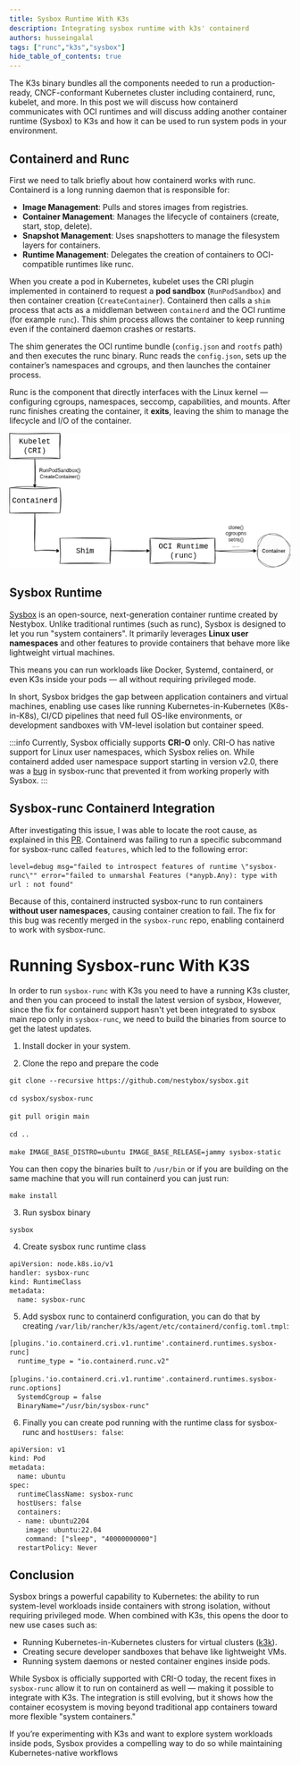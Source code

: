 ```yaml
---
title: Sysbox Runtime With K3s
description: Integrating sysbox runtime with k3s' containerd
authors: husseingalal
tags: ["runc","k3s","sysbox"]
hide_table_of_contents: true
---
```


The K3s binary bundles all the components needed to run a production-ready, CNCF-conformant Kubernetes cluster including containerd, runc, kubelet, and more. In this post we will discuss how containerd communicates with OCI runtimes and will discuss adding another container runtime (Sysbox) to K3s and how it can be used to run system pods in your environment.

## Containerd and Runc

First we need to talk briefly about how containerd works with runc. Containerd is a long running daemon that is responsible for:

- **Image Management**: Pulls and stores images from registries.
- **Container Management**: Manages the lifecycle of containers (create, start, stop, delete).
- **Snapshot Management**: Uses snapshotters to manage the filesystem layers for containers.
- **Runtime Management**: Delegates the creation of containers to OCI-compatible runtimes like runc.

When you create a pod in Kubernetes, kubelet uses the CRI plugin implemented in containerd to request a **pod sandbox** (`RunPodSandbox`) and then container creation (`CreateContainer`). Containerd then calls a `shim` process that acts as a middleman between `containerd` and the OCI runtime (for example `runc`). This shim process allows the container to keep running even if the containerd daemon crashes or restarts.  

The shim generates the OCI runtime bundle (`config.json` and `rootfs` path) and then executes the runc binary. Runc reads the `config.json`, sets up the container’s namespaces and cgroups, and then launches the container process.  

Runc is the component that directly interfaces with the Linux kernel — configuring cgroups, namespaces, seccomp, capabilities, and mounts. After runc finishes creating the container, it **exits**, leaving the shim to manage the lifecycle and I/O of the container.

![containerd runc](containerd.png)

## Sysbox Runtime

[Sysbox](https://github.com/nestybox/sysbox) is an open-source, next-generation container runtime created by Nestybox. Unlike traditional runtimes (such as runc), Sysbox is designed to let you run "system containers". It primarily leverages **Linux user namespaces** and other features to provide containers that behave more like lightweight virtual machines.

This means you can run workloads like Docker, Systemd, containerd, or even K3s inside your pods — all without requiring privileged mode.

In short, Sysbox bridges the gap between application containers and virtual machines, enabling use cases like running Kubernetes-in-Kubernetes (K8s-in-K8s), CI/CD pipelines that need full OS-like environments, or development sandboxes with VM-level isolation but container speed.

:::info
Currently, Sysbox officially supports **CRI-O** only. CRI-O has native support for Linux user namespaces, which Sysbox relies on. While containerd added user namespace support starting in version v2.0, there was a [bug](https://github.com/nestybox/sysbox/issues/958) in sysbox-runc that prevented it from working properly with Sysbox.
:::

## Sysbox-runc Containerd Integration

After investigating this issue, I was able to locate the root cause, as explained in this [PR](https://github.com/nestybox/sysbox-runc/pull/106). Containerd was failing to run a specific subcommand for sysbox-runc called `features`, which led to the following error:

```
level=debug msg="failed to introspect features of runtime \"sysbox-runc\"" error="failed to unmarshal Features (*anypb.Any): type with url : not found"
```

Because of this, containerd instructed sysbox-runc to run containers **without user namespaces**, causing container creation to fail. The fix for this bug was recently merged in the `sysbox-runc` repo, enabling containerd to work with sysbox-runc.

# Running Sysbox-runc With K3S

In order to run `sysbox-runc` with K3s you need to have a running K3s cluster, and then you can proceed to install the latest version of sysbox, However, since the fix for containerd support hasn't yet been integrated to sysbox main repo only in `sysbox-runc`, we need to build the binaries from source to get the latest updates.

1. Install docker in your system.

2. Clone the repo and prepare the code

```
git clone --recursive https://github.com/nestybox/sysbox.git

cd sysbox/sysbox-runc

git pull origin main

cd ..

make IMAGE_BASE_DISTRO=ubuntu IMAGE_BASE_RELEASE=jammy sysbox-static
```

You can then copy the binaries built to `/usr/bin` or if you are building on the same machine that you will run containerd you can just run:

```
make install
```

3. Run sysbox binary

```
sysbox
```

4. Create sysbox runc runtime class

```
apiVersion: node.k8s.io/v1
handler: sysbox-runc
kind: RuntimeClass
metadata:
  name: sysbox-runc
```

5. Add sysbox runc to containerd configuration, you can do that by creating `/var/lib/rancher/k3s/agent/etc/containerd/config.toml.tmpl`:

```
[plugins.'io.containerd.cri.v1.runtime'.containerd.runtimes.sysbox-runc]
  runtime_type = "io.containerd.runc.v2"

[plugins.'io.containerd.cri.v1.runtime'.containerd.runtimes.sysbox-runc.options]
  SystemdCgroup = false
  BinaryName="/usr/bin/sysbox-runc"
```

6. Finally you can create pod running with the runtime class for sysbox-runc and `hostUsers: false`:

```
apiVersion: v1
kind: Pod
metadata:
  name: ubuntu
spec:
  runtimeClassName: sysbox-runc
  hostUsers: false
  containers:
  - name: ubuntu2204
    image: ubuntu:22.04
    command: ["sleep", "40000000000"]
  restartPolicy: Never
```

## Conclusion

Sysbox brings a powerful capability to Kubernetes: the ability to run system-level workloads inside containers with strong isolation, without requiring privileged mode. When combined with K3s, this opens the door to new use cases such as:

- Running Kubernetes-in-Kubernetes clusters for virtual clusters ([k3k](https://github.com/rancher/k3k)).
- Creating secure developer sandboxes that behave like lightweight VMs.  
- Running system daemons or nested container engines inside pods.  

While Sysbox is officially supported with CRI-O today, the recent fixes in `sysbox-runc` allow it to run on containerd as well — making it possible to integrate with K3s. The integration is still evolving, but it shows how the container ecosystem is moving beyond traditional app containers toward more flexible "system containers."

If you’re experimenting with K3s and want to explore system workloads inside pods, Sysbox provides a compelling way to do so while maintaining Kubernetes-native workflows  